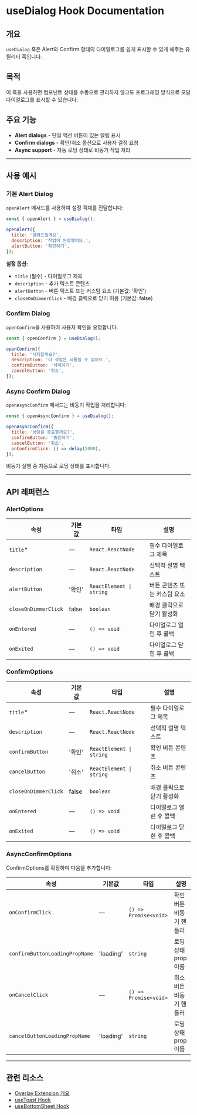 # useDialog Hook Documentation

## 개요

`useDialog` 훅은 Alert와 Confirm 형태의 다이얼로그를 쉽게 표시할 수 있게 해주는 유틸리티 훅입니다.

## 목적

이 훅을 사용하면 컴포넌트 상태를 수동으로 관리하지 않고도 프로그래밍 방식으로 모달 다이얼로그를 표시할 수 있습니다.

## 주요 기능

- **Alert dialogs** - 단일 액션 버튼이 있는 알림 표시
- **Confirm dialogs** - 확인/취소 옵션으로 사용자 결정 요청
- **Async support** - 자동 로딩 상태로 비동기 작업 처리

---

## 사용 예시

### 기본 Alert Dialog

`openAlert` 메서드를 사용하여 설정 객체를 전달합니다:

```javascript
const { openAlert } = useDialog();

openAlert({
  title: '알려드릴게요',
  description: '작업이 완료됐어요.',
  alertButton: '확인하기',
});
```

**설정 옵션:**
- `title` (필수) - 다이얼로그 제목
- `description` - 추가 텍스트 콘텐츠
- `alertButton` - 버튼 텍스트 또는 커스텀 요소 (기본값: '확인')
- `closeOnDimmerClick` - 배경 클릭으로 닫기 허용 (기본값: false)

### Confirm Dialog

`openConfirm`을 사용하여 사용자 확인을 요청합니다:

```javascript
const { openConfirm } = useDialog();

openConfirm({
  title: '삭제할까요?',
  description: '이 작업은 되돌릴 수 없어요.',
  confirmButton: '삭제하기',
  cancelButton: '취소',
});
```

### Async Confirm Dialog

`openAsyncConfirm` 메서드는 비동기 작업을 처리합니다:

```javascript
const { openAsyncConfirm } = useDialog();

openAsyncConfirm({
  title: '상담을 종료할까요?',
  confirmButton: '종료하기',
  cancelButton: '취소',
  onConfirmClick: () => delay(2000),
});
```

비동기 실행 중 자동으로 로딩 상태를 표시합니다.

---

## API 레퍼런스

### AlertOptions

| 속성 | 기본값 | 타입 | 설명 |
|----------|---------|------|-------------|
| `title`* | — | `React.ReactNode` | 필수 다이얼로그 제목 |
| `description` | — | `React.ReactNode` | 선택적 설명 텍스트 |
| `alertButton` | '확인' | `ReactElement \| string` | 버튼 콘텐츠 또는 커스텀 요소 |
| `closeOnDimmerClick` | false | `boolean` | 배경 클릭으로 닫기 활성화 |
| `onEntered` | — | `() => void` | 다이얼로그 열린 후 콜백 |
| `onExited` | — | `() => void` | 다이얼로그 닫힌 후 콜백 |

### ConfirmOptions

| 속성 | 기본값 | 타입 | 설명 |
|----------|---------|------|-------------|
| `title`* | — | `React.ReactNode` | 필수 다이얼로그 제목 |
| `description` | — | `React.ReactNode` | 선택적 설명 텍스트 |
| `confirmButton` | '확인' | `ReactElement \| string` | 확인 버튼 콘텐츠 |
| `cancelButton` | '취소' | `ReactElement \| string` | 취소 버튼 콘텐츠 |
| `closeOnDimmerClick` | false | `boolean` | 배경 클릭으로 닫기 활성화 |
| `onEntered` | — | `() => void` | 다이얼로그 열린 후 콜백 |
| `onExited` | — | `() => void` | 다이얼로그 닫힌 후 콜백 |

### AsyncConfirmOptions

ConfirmOptions를 확장하며 다음을 추가합니다:

| 속성 | 기본값 | 타입 | 설명 |
|----------|---------|------|-------------|
| `onConfirmClick` | — | `() => Promise<void>` | 확인 버튼 비동기 핸들러 |
| `confirmButtonLoadingPropName` | 'loading' | `string` | 로딩 상태 prop 이름 |
| `onCancelClick` | — | `() => Promise<void>` | 취소 버튼 비동기 핸들러 |
| `cancelButtonLoadingPropName` | 'loading' | `string` | 로딩 상태 prop 이름 |

---

## 관련 리소스

- [Overlay Extension 개요](https://tossmini-docs.toss.im/tds-mobile/hooks/OverlayExtension/check-first/)
- [useToast Hook](https://tossmini-docs.toss.im/tds-mobile/hooks/OverlayExtension/use-toast/)
- [useBottomSheet Hook](https://tossmini-docs.toss.im/tds-mobile/hooks/OverlayExtension/use-bottom-sheet/)
